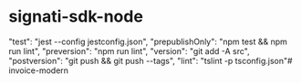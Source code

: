 # signati-sdk-node
"test": "jest --config jestconfig.json",
    "prepublishOnly": "npm test && npm run lint",
    "preversion": "npm run lint",
    "version": "git add -A src",
    "postversion": "git push && git push --tags",
    "lint": "tslint -p tsconfig.json"# invoice-modern
